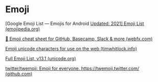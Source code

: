# Emoji

[Google Emoji List — Emojis for Android [Updated: 2021\] Emoji List (emojipedia.org)](https://emojipedia.org/google/)

[🎁 Emoji cheat sheet for GitHub, Basecamp, Slack & more (webfx.com)](https://www.webfx.com/tools/emoji-cheat-sheet/)

[Emoji unicode characters for use on the web (timwhitlock.info)](https://apps.timwhitlock.info/emoji/tables/unicode)

[Full Emoji List, v13.1 (unicode.org)](http://www.unicode.org/emoji/charts/full-emoji-list.html)

[twitter/twemoji: Emoji for everyone. https://twemoji.twitter.com/ (github.com)](https://github.com/twitter/twemoji)
